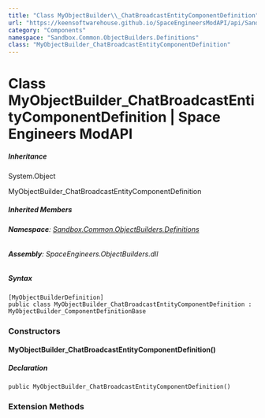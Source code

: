 ```yaml
---
title: "Class MyObjectBuilder\\_ChatBroadcastEntityComponentDefinition"
url: "https://keensoftwarehouse.github.io/SpaceEngineersModAPI/api/Sandbox.Common.ObjectBuilders.Definitions.MyObjectBuilder_ChatBroadcastEntityComponentDefinition.html"
category: "Components"
namespace: "Sandbox.Common.ObjectBuilders.Definitions"
class: "MyObjectBuilder_ChatBroadcastEntityComponentDefinition"
---
```


# Class MyObjectBuilder\_ChatBroadcastEntityComponentDefinition | Space Engineers ModAPI

##### Inheritance

System.Object

MyObjectBuilder\_ChatBroadcastEntityComponentDefinition

##### Inherited Members

###### **Namespace**: [Sandbox.Common.ObjectBuilders.Definitions](https://keensoftwarehouse.github.io/SpaceEngineersModAPI/api/Sandbox.Common.ObjectBuilders.Definitions.html)

###### **Assembly**: SpaceEngineers.ObjectBuilders.dll

##### Syntax

```
[MyObjectBuilderDefinition]
public class MyObjectBuilder_ChatBroadcastEntityComponentDefinition : MyObjectBuilder_ComponentDefinitionBase
```

### Constructors

#### MyObjectBuilder\_ChatBroadcastEntityComponentDefinition()

##### Declaration

```
public MyObjectBuilder_ChatBroadcastEntityComponentDefinition()
```

### Extension Methods